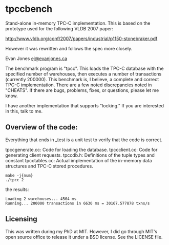 # tpccbench

Stand-alone in-memory TPC-C implementation. This is based on the prototype
used for the following VLDB 2007 paper:

http://www.vldb.org/conf/2007/papers/industrial/p1150-stonebraker.pdf

However it was rewritten and follows the spec more closely.

Evan Jones
ej@evanjones.ca


The benchmark program is "tpcc". This loads the TPC-C database with the
specified number of warehouses, then executes a number of transactions
(currently 200000). This benchmark is, I believe, a complete and correct TPC-C
implementation. There are a few noted discrepancies noted in "CHEATS". If there
are bugs, problems, fixes, or questions, please let me know.

I have another implementation that supports "locking." If you are interested
in this, talk to me.


## Overview of the code:

Everything that ends in _test is a unit test to verify that the code is correct.

tpccgenerate.cc: Code for loading the database.
tpccclient.cc: Code for generating client requests.
tpccdb.h: Definitions of the tuple types and constant
tpcctables.cc: Actual implementation of the in-memory data structures and
    TPC-C stored procedures.


```shell
make -j{num}
./tpcc 2
```

the results:

```
Loading 2 warehouses... 4504 ms
Running... 200000 transactions in 6630 ms = 30167.577878 txns/s
```

## Licensing

This was written during my PhD at MIT. However, I did go through MIT's open
source office to release it under a BSD license. See the LICENSE file.
